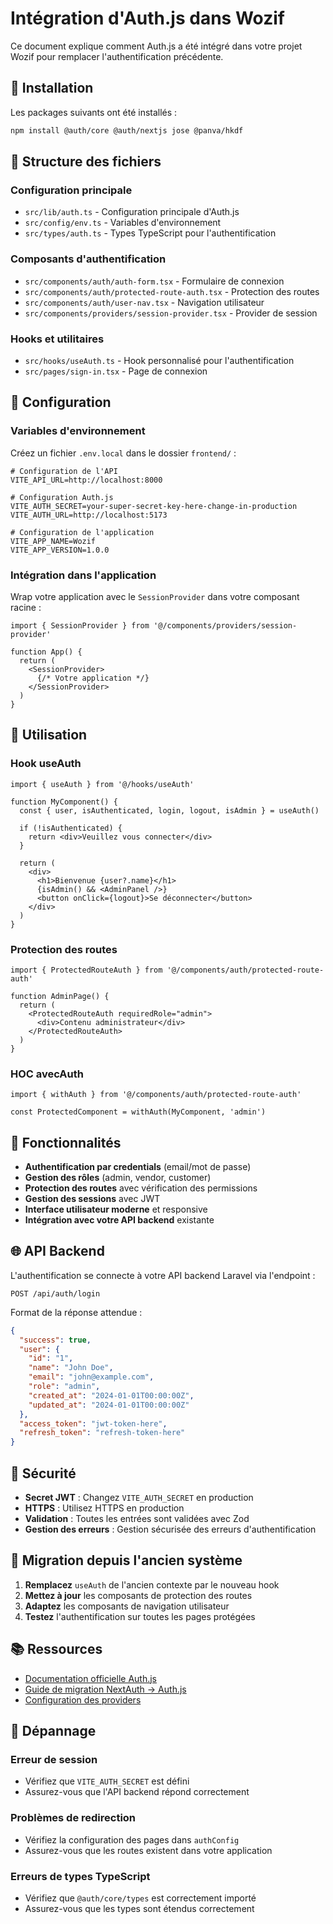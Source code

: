 # Intégration d'Auth.js dans Wozif

Ce document explique comment Auth.js a été intégré dans votre projet Wozif pour remplacer l'authentification précédente.

## 🚀 Installation

Les packages suivants ont été installés :

```bash
npm install @auth/core @auth/nextjs jose @panva/hkdf
```

## 📁 Structure des fichiers

### Configuration principale
- `src/lib/auth.ts` - Configuration principale d'Auth.js
- `src/config/env.ts` - Variables d'environnement
- `src/types/auth.ts` - Types TypeScript pour l'authentification

### Composants d'authentification
- `src/components/auth/auth-form.tsx` - Formulaire de connexion
- `src/components/auth/protected-route-auth.tsx` - Protection des routes
- `src/components/auth/user-nav.tsx` - Navigation utilisateur
- `src/components/providers/session-provider.tsx` - Provider de session

### Hooks et utilitaires
- `src/hooks/useAuth.ts` - Hook personnalisé pour l'authentification
- `src/pages/sign-in.tsx` - Page de connexion

## 🔧 Configuration

### Variables d'environnement

Créez un fichier `.env.local` dans le dossier `frontend/` :

```env
# Configuration de l'API
VITE_API_URL=http://localhost:8000

# Configuration Auth.js
VITE_AUTH_SECRET=your-super-secret-key-here-change-in-production
VITE_AUTH_URL=http://localhost:5173

# Configuration de l'application
VITE_APP_NAME=Wozif
VITE_APP_VERSION=1.0.0
```

### Intégration dans l'application

Wrap votre application avec le `SessionProvider` dans votre composant racine :

```tsx
import { SessionProvider } from '@/components/providers/session-provider'

function App() {
  return (
    <SessionProvider>
      {/* Votre application */}
    </SessionProvider>
  )
}
```

## 🎯 Utilisation

### Hook useAuth

```tsx
import { useAuth } from '@/hooks/useAuth'

function MyComponent() {
  const { user, isAuthenticated, login, logout, isAdmin } = useAuth()

  if (!isAuthenticated) {
    return <div>Veuillez vous connecter</div>
  }

  return (
    <div>
      <h1>Bienvenue {user?.name}</h1>
      {isAdmin() && <AdminPanel />}
      <button onClick={logout}>Se déconnecter</button>
    </div>
  )
}
```

### Protection des routes

```tsx
import { ProtectedRouteAuth } from '@/components/auth/protected-route-auth'

function AdminPage() {
  return (
    <ProtectedRouteAuth requiredRole="admin">
      <div>Contenu administrateur</div>
    </ProtectedRouteAuth>
  )
}
```

### HOC avecAuth

```tsx
import { withAuth } from '@/components/auth/protected-route-auth'

const ProtectedComponent = withAuth(MyComponent, 'admin')
```

## 🔐 Fonctionnalités

- **Authentification par credentials** (email/mot de passe)
- **Gestion des rôles** (admin, vendor, customer)
- **Protection des routes** avec vérification des permissions
- **Gestion des sessions** avec JWT
- **Interface utilisateur moderne** et responsive
- **Intégration avec votre API backend** existante

## 🌐 API Backend

L'authentification se connecte à votre API backend Laravel via l'endpoint :

```
POST /api/auth/login
```

Format de la réponse attendue :

```json
{
  "success": true,
  "user": {
    "id": "1",
    "name": "John Doe",
    "email": "john@example.com",
    "role": "admin",
    "created_at": "2024-01-01T00:00:00Z",
    "updated_at": "2024-01-01T00:00:00Z"
  },
  "access_token": "jwt-token-here",
  "refresh_token": "refresh-token-here"
}
```

## 🚨 Sécurité

- **Secret JWT** : Changez `VITE_AUTH_SECRET` en production
- **HTTPS** : Utilisez HTTPS en production
- **Validation** : Toutes les entrées sont validées avec Zod
- **Gestion des erreurs** : Gestion sécurisée des erreurs d'authentification

## 🔄 Migration depuis l'ancien système

1. **Remplacez** `useAuth` de l'ancien contexte par le nouveau hook
2. **Mettez à jour** les composants de protection des routes
3. **Adaptez** les composants de navigation utilisateur
4. **Testez** l'authentification sur toutes les pages protégées

## 📚 Ressources

- [Documentation officielle Auth.js](https://authjs.dev/)
- [Guide de migration NextAuth → Auth.js](https://authjs.dev/getting-started/migrate)
- [Configuration des providers](https://authjs.dev/reference/core/providers)

## 🐛 Dépannage

### Erreur de session
- Vérifiez que `VITE_AUTH_SECRET` est défini
- Assurez-vous que l'API backend répond correctement

### Problèmes de redirection
- Vérifiez la configuration des pages dans `authConfig`
- Assurez-vous que les routes existent dans votre application

### Erreurs de types TypeScript
- Vérifiez que `@auth/core/types` est correctement importé
- Assurez-vous que les types sont étendus correctement
